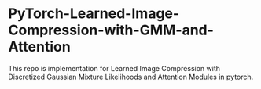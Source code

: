 # PyTorch-Learned-Image-Compression-with-GMM-and-Attention
This repo is implementation for Learned Image Compression with Discretized Gaussian Mixture Likelihoods and Attention Modules in pytorch.
